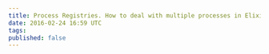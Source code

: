```yaml
---
title: Process Registries. How to deal with multiple processes in Elixir
date: 2016-02-24 16:59 UTC
tags:
published: false
---
```

